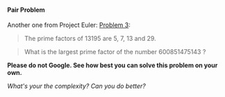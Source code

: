#### Pair Problem

Another one from Project Euler: [Problem 3](https://projecteuler.net/problem=3):

> The prime factors of 13195 are 5, 7, 13 and 29.

> What is the largest prime factor of the number 600851475143 ?

**Please do not Google. See how best you can solve this problem on your own.**

*What's your the complexity? Can you do better?*